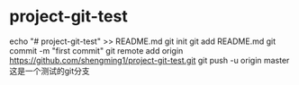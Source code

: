 # project-git-test
echo "# project-git-test" >> README.md
git init
git add README.md
git commit -m "first commit"
git remote add origin https://github.com/shengming1/project-git-test.git
git push -u origin master
这是一个测试的git分支
